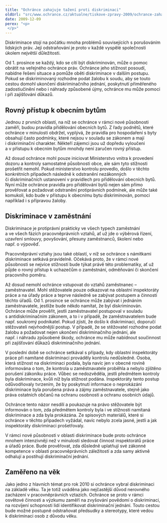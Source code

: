```yaml
---
title: "Ochránce zahajuje tažení proti diskriminaci"
oldUrl: "src/www.ochrance.cz/aktualne/tiskove-zpravy-2009/ochrance-zahajuje-tazeni-proti-diskriminaci"
date: 2009-12-09
perex: "<p> </p>"
---
```


<!-- imported from the old website -->

<p>Diskriminace stojí na počátku mnoha problémů souvisejících s porušováním lidských práv. Její odstraňování je proto v každé vyspělé společnosti úkolem největší důležitosti.</p><p>Od 1. prosince se každý, kdo se cítí být diskriminován, může o pomoc obrátit na veřejného ochránce práv. Ochránce jeho stížnost posoudí, nabídne řešení situace a pomůže oběti diskriminace v dalším postupu. Pokud se diskriminovaný rozhodne podat žalobu k soudu, aby se touto cestou domohl ukončení diskriminačního jednání, poskytnutí přiměřeného zadostiučinění nebo i náhrady způsobené újmy, ochránce mu může pomoci i při zajišťování důkazů.</p><h2>Rovný přístup k obecním bytům</h2><p>Jednou z prvních oblastí, na níž se ochránce v rámci nové působnosti zaměří, budou pravidla přidělování obecních bytů. Z řady podnětů, které ochránce v minulosti obdržel, vyplývá, že pravidla pro hospodaření s byty obsahují často podmínky, které nejsou v souladu se zákonem a mají i diskriminační charakter. Někteří zájemci jsou už dopředu vyloučeni a v přístupu k obecním bytům mnohdy není zaručen rovný přístup.</p><p>Až dosud ochránce mohl pouze iniciovat Ministerstvo vnitra k provedení dozoru a kontroly samostatné působnosti obce, ale sám tyto stížnosti prošetřit nemohl. Pokud ministerstvo kontrolu provedlo, došlo v těchto konkrétních případech následně k odstranění nezákonných či diskriminačních ustanovení v pravidlech pro přidělování obecních bytů. Nyní může ochránce pravidla pro přidělování bytů nejen sám přímo prověřovat a požadovat odstranění protiprávních podmínek, ale může také komukoli, kdo bude v přístupu k obecnímu bytu diskriminován, pomoci například i s přípravou žaloby.</p><h2>Diskriminace v zaměstnání</h2><p>Diskriminace je protiprávní prakticky ve všech typech zaměstnání a ve všech fázích pracovněprávních vztahů, ať už jde o výběrová řízení, uzavření smlouvy, povyšování, přesuny zaměstnanců, školení nebo např. o výpověď.</p><p>Pracovněprávní vztahy jsou také oblastí, v níž se ochránce s námitkami diskriminace setkává pravidelně. Očekává proto, že v rámci nové působnosti se nejvíce stížností bude týkat právě této problematiky, ať už půjde o rovný přístup k uchazečům o zaměstnání, odměňování či skončení pracovního poměru.</p><p>Až dosud nemohl ochránce vstupovat do vztahů zaměstnanec – zaměstnavatel. Mohl stěžovatele pouze odkazovat na oblastní inspektoráty práce a na úřady práce a teprve následně se zabývat postupem a činností těchto úřadů. Od 1. prosince se ochránce může zabývat i jednáním zaměstnavatele, jestliže bude někdo namítat, že byl diskriminován. Ochránce může prověřit, jestli zaměstnavatel postupoval v souladu s antidiskriminačním zákonem, a to i v případě, že zaměstnavatelem bude např. soukromý podnikatel. Pokud zjistí, že došlo k diskriminaci, doporučí stěžovateli nejvhodnější postup. V případě, že se stěžovatel rozhodne podat žalobu a požadovat nejen ukončení diskriminačního jednání, ale např. i náhradu způsobené škody, ochránce mu může nabídnout součinnost při zajišťování důkazů diskriminačního jednání.</p><p>V poslední době se ochránce setkával s případy, kdy oblastní inspektoráty práce při namítané diskriminaci prováděly kontrolu nedůsledně. Osoba, která stížnost na diskriminaci podala, byla navíc jen v obecné rovině informována o tom, že kontrola u zaměstnavatele proběhla a nebylo zjištěno porušení zákoníku práce. Vůbec se nedozvěděla, jestli předmětem kontroly byla diskriminace, kvůli níž byla stížnost podána. Inspektoráty tento postup odůvodňovaly tvrzením, že by poskytnutí informace o neprokázání diskriminace byla porušena práva a zájmy zaměstnavatele, stejně jako práva ostatních občanů na ochranu osobnosti a ochranu osobních údajů.</p><p>Ochránce tento názor nesdílí a poukazuje na právo stěžovatele být informován o tom, zda předmětem kontroly byla i ve stížnosti namítaná diskriminace a zda byla prokázána. Ze spisových materiálů, které si ochránce v těchto případech vyžádal, navíc nebylo zcela jasné, jestli a jak inspektoráty diskriminaci prošetřovaly.</p><p>V rámci nové působnosti v oblasti diskriminace bude proto ochránce mnohem intenzivněji než v minulosti sledovat činnost inspektorátů práce a úřadů práce. Bude prověřovat, zda důsledně uplatňují své zákonné kompetence v oblasti pracovněprávních záležitostí a zda samy aktivně odhalují a postihují diskriminační jednání.</p><h2>Zaměřeno na věk</h2><p>Jako jedno z hlavních témat pro rok 2010 si ochránce vybral diskriminaci na základě věku. Ta je totiž uváděna jako nejčastější důvod nerovného zacházení v pracovněprávních vztazích. Ochránce se proto v rámci osvětové činnosti a výzkumu zaměří na zvyšování povědomí o diskriminaci, na rozvíjení schopnosti lidí identifikovat diskriminační jednání. Touto cestou bude možné postupně odstraňovat předsudky a stereotypy, které vedou k diskriminaci osob z důvodu věku.</p>
